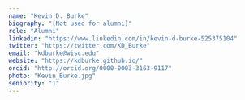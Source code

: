 ```yaml
---
name: "Kevin D. Burke"
biography: "[Not used for alumni]"
role: "Alumni"
linkedin: "https://www.linkedin.com/in/kevin-d-burke-525375104"
twitter: "https://twitter.com/KD_Burke"
email: "kdburke@wisc.edu"
website: "https://kdburke.github.io/"
orcid: "http://orcid.org/0000-0003-3163-9117"
photo: "Kevin_Burke.jpg"
seniority: "1"
---
```

